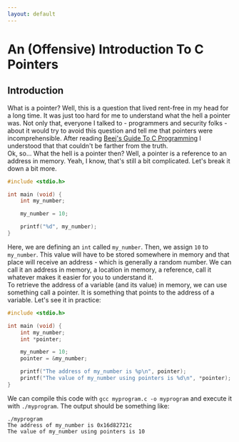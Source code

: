 ```yaml
---
layout: default
---
```


# An (Offensive) Introduction To C Pointers

## Introduction

What is a pointer? Well, this is a question that lived rent-free in my head for a long time. It was just too hard for me to understand what the hell a pointer was. Not only that, everyone I talked to - programmers and security folks - about it would try to avoid this question and tell me that pointers were incomprehensible. After reading <a href="https://beej.us/guide/bgc/">Beej's Guide To C Programming</a> I understood that that couldn't be farther from the truth.<br>
Ok, so... What the hell is a pointer then? Well, a pointer is a reference to an address in memory. Yeah, I know, that's still a bit complicated. Let's break it down a bit more.<br>

```c
#include <stdio.h>

int main (void) {
    int my_number;

    my_number = 10;

    printf("%d", my_number);
}
```

Here, we are defining an `int` called `my_number`. Then, we assign `10` to `my_number`. This value will have to be stored somewhere in memory and that place will receive an address - which is generally a random number. We can call it an address in memory, a location in memory, a reference, call it whatever makes it easier for you to understand it.<br>
To retrieve the address of a variable (and its value) in memory, we can use something call a pointer. It is something that points to the address of a variable. Let's see it in practice:<br>

```c
#include <stdio.h>

int main (void) {
    int my_number;
    int *pointer;

    my_number = 10;
    pointer = &my_number;

    printf("The address of my_number is %p\n", pointer);
    printf("The value of my_number using pointers is %d\n", *pointer);
}
```

We can compile this code with `gcc myprogram.c -o myprogram` and execute it with `./myprogram`. The output should be something like:<br>

```
./myprogram
The address of my_number is 0x16d82721c
The value of my_number using pointers is 10
```
